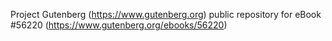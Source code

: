 Project Gutenberg (https://www.gutenberg.org) public repository for
eBook #56220 (https://www.gutenberg.org/ebooks/56220)
